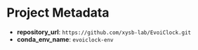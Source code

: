 # Project Metadata

- **repository_url**: `https://github.com/xysb-lab/EvoiClock.git`
- **conda_env_name**: `evoiclock-env`
